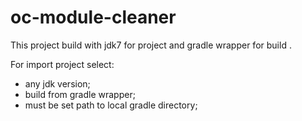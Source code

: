 # oc-module-cleaner  

This project build with jdk7 for project and gradle wrapper for build .

For import project select:
- any jdk version;  
- build from gradle wrapper;  
- must be set path to local gradle directory;  
 
